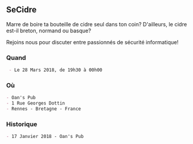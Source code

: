## SeCidre

Marre de boire ta bouteille de cidre seul dans ton coin?
D'ailleurs, le cidre est-il breton, normand ou basque?

Rejoins nous pour discuter entre passionnés de sécurité informatique!

### Quand

```markdown
 - Le 28 Mars 2018, de 19h30 à 00h00
```

### Où

```markdown
- Oan's Pub
- 1 Rue Georges Dottin
- Rennes - Bretagne - France
```

### Historique

```markdown
- 17 Janvier 2018 - Oan's Pub
```
